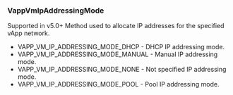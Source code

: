 ### VappVmIpAddressingMode
Supported in v5.0+
Method used to allocate IP addresses for the specified vApp network.

- VAPP_VM_IP_ADDRESSING_MODE_DHCP - DHCP IP addressing mode.
- VAPP_VM_IP_ADDRESSING_MODE_MANUAL - Manual IP addressing mode.
- VAPP_VM_IP_ADDRESSING_MODE_NONE - Not specified IP addressing mode.
- VAPP_VM_IP_ADDRESSING_MODE_POOL - Pool IP addressing mode.
